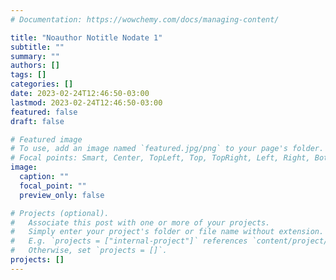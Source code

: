 ```yaml
---
# Documentation: https://wowchemy.com/docs/managing-content/

title: "Noauthor Notitle Nodate 1"
subtitle: ""
summary: ""
authors: []
tags: []
categories: []
date: 2023-02-24T12:46:50-03:00
lastmod: 2023-02-24T12:46:50-03:00
featured: false
draft: false

# Featured image
# To use, add an image named `featured.jpg/png` to your page's folder.
# Focal points: Smart, Center, TopLeft, Top, TopRight, Left, Right, BottomLeft, Bottom, BottomRight.
image:
  caption: ""
  focal_point: ""
  preview_only: false

# Projects (optional).
#   Associate this post with one or more of your projects.
#   Simply enter your project's folder or file name without extension.
#   E.g. `projects = ["internal-project"]` references `content/project/deep-learning/index.md`.
#   Otherwise, set `projects = []`.
projects: []
---
```

